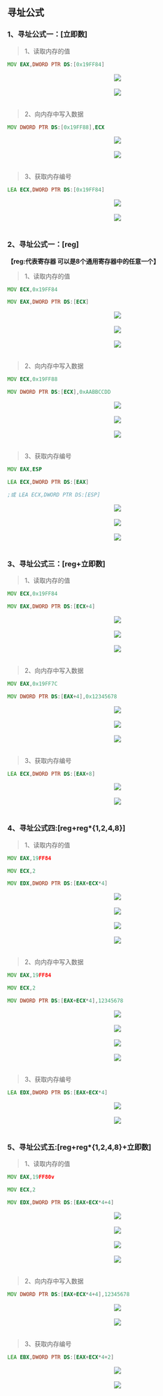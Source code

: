 ## 寻址公式

### 1、寻址公式一：[立即数]
> 1、读取内存的值
```asm
MOV EAX,DWORD PTR DS:[0x19FF84]
```
<div align="center"> <img src="../images/memory//_1_1_1_memory.png" width=""/> </div><br>

<div align="center"> <img src="../images/memory//_1_1_2_memory.png" width=""/> </div><br>

> 2、向内存中写入数据
```asm
MOV DWORD PTR DS:[0x19FF88],ECX
```
<div align="center"> <img src="../images/memory//_1_2_1_memory.png" width=""/> </div><br>

<div align="center"> <img src="../images/memory//_1_2_2_memory.png" width=""/> </div><br>

> 3、获取内存编号
```asm
LEA ECX,DWORD PTR DS:[0x19FF84]
```
<div align="center"> <img src="../images/memory//_1_3_1_memory.png" width=""/> </div><br>

<div align="center"> <img src="../images/memory//_1_3_2_memory.png" width=""/> </div><br>

### 2、寻址公式一：[reg]
**【reg:代表寄存器 可以是8个通用寄存器中的任意一个】**
> 1、读取内存的值
```asm
MOV ECX,0x19FF84

MOV EAX,DWORD PTR DS:[ECX]
```
<div align="center"> <img src="../images/memory//_2_1_1_memory.png" width=""/> </div><br>
<div align="center"> <img src="../images/memory//_2_1_2_memory.png" width=""/> </div><br>
<div align="center"> <img src="../images/memory//_2_1_3_memory.png" width=""/> </div><br>

> 2、向内存中写入数据
```asm
MOV ECX,0x19FF88

MOV DWORD PTR DS:[ECX],0xAABBCCDD
```
<div align="center"> <img src="../images/memory//_2_2_1_memory.png" width=""/> </div><br>
<div align="center"> <img src="../images/memory//_2_2_2_memory.png" width=""/> </div><br>
<div align="center"> <img src="../images/memory//_2_2_3_memory.png" width=""/> </div><br>

> 3、获取内存编号
```asm
MOV EAX,ESP

LEA ECX,DWORD PTR DS:[EAX]

;或 LEA ECX,DWORD PTR DS:[ESP]
```
<div align="center"> <img src="../images/memory//_2_3_1_memory.png" width=""/> </div><br>
<div align="center"> <img src="../images/memory//_2_3_2_memory.png" width=""/> </div><br>
<div align="center"> <img src="../images/memory//_2_3_3_memory.png" width=""/> </div><br>

### 3、寻址公式三：[reg+立即数]
> 1、读取内存的值
```asm
MOV ECX,0x19FF84

MOV EAX,DWORD PTR DS:[ECX+4]
```
<div align="center"> <img src="../images/memory//_3_1_1_memory.png" width=""/> </div><br>
<div align="center"> <img src="../images/memory//_3_1_2_memory.png" width=""/> </div><br>
<div align="center"> <img src="../images/memory//_3_1_3_memory.png" width=""/> </div><br>

> 2、向内存中写入数据
```asm
MOV EAX,0x19FF7C

MOV DWORD PTR DS:[EAX+4],0x12345678
```
<div align="center"> <img src="../images/memory//_3_2_1_memory.png" width=""/> </div><br>
<div align="center"> <img src="../images/memory//_3_2_2_memory.png" width=""/> </div><br>
<div align="center"> <img src="../images/memory//_3_2_3_memory.png" width=""/> </div><br>

> 3、获取内存编号
```asm
LEA ECX,DWORD PTR DS:[EAX+8]
```
<div align="center"> <img src="../images/memory//_3_3_1_memory.png" width=""/> </div><br>
<div align="center"> <img src="../images/memory//_3_3_2_memory.png" width=""/> </div><br>

### 4、寻址公式四:[reg+reg*{1,2,4,8}]
> 1、读取内存的值
```asm
MOV EAX,19FF84

MOV ECX,2

MOV EDX,DWORD PTR DS:[EAX+ECX*4]
```
<div align="center"> <img src="../images/memory//_4_1_1_memory.png" width=""/> </div><br>
<div align="center"> <img src="../images/memory//_4_1_2_memory.png" width=""/> </div><br>
<div align="center"> <img src="../images/memory//_4_1_3_memory.png" width=""/> </div><br>
<div align="center"> <img src="../images/memory//_4_1_4_memory.png" width=""/> </div><br>

> 2、向内存中写入数据
```asm
MOV EAX,19FF84

MOV ECX,2

MOV DWORD PTR DS:[EAX+ECX*4],12345678
```
<div align="center"> <img src="../images/memory//_4_2_1_memory.png" width=""/> </div><br>
<div align="center"> <img src="../images/memory//_4_2_2_memory.png" width=""/> </div><br>
<div align="center"> <img src="../images/memory//_4_2_3_memory.png" width=""/> </div><br>
<div align="center"> <img src="../images/memory//_4_2_4_memory.png" width=""/> </div><br>

> 3、获取内存编号
```asm
LEA EDX,DWORD PTR DS:[EAX+ECX*4]
```
<div align="center"> <img src="../images/memory//_4_3_1_memory.png" width=""/> </div><br>
<div align="center"> <img src="../images/memory//_4_3_2_memory.png" width=""/> </div><br>

### 5、寻址公式五:[reg+reg*{1,2,4,8}+立即数]
> 1、读取内存的值
```asm
MOV EAX,19FF80v

MOV ECX,2

MOV EDX,DWORD PTR DS:[EAX+ECX*4+4]
```
<div align="center"> <img src="../images/memory//_5_1_1_memory.png" width=""/> </div><br>
<div align="center"> <img src="../images/memory//_5_1_2_memory.png" width=""/> </div><br>
<div align="center"> <img src="../images/memory//_5_1_3_memory.png" width=""/> </div><br>
<div align="center"> <img src="../images/memory//_5_1_4_memory.png" width=""/> </div><br>

> 2、向内存中写入数据
```asm
MOV DWORD PTR DS:[EAX+ECX*4+4],12345678
```
<div align="center"> <img src="../images/memory//_5_2_1_memory.png" width=""/> </div><br>
<div align="center"> <img src="../images/memory//_5_2_2_memory.png" width=""/> </div><br>

> 3、获取内存编号
```asm
LEA EBX,DWORD PTR DS:[EAX+ECX*4+2]
```
<div align="center"> <img src="../images/memory//_5_3_1_memory.png" width=""/> </div><br>
<div align="center"> <img src="../images/memory//_5_3_2_memory.png" width=""/> </div><br>